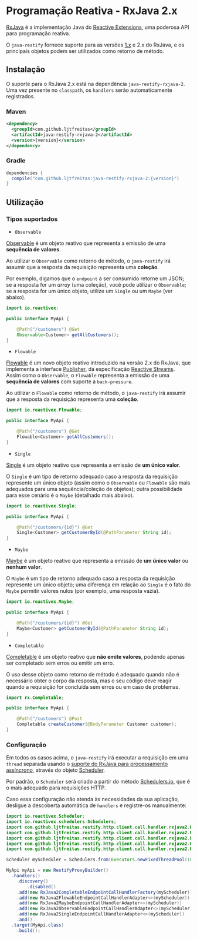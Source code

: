# Programação Reativa - RxJava 2.x

[RxJava](https://github.com/ReactiveX/RxJava) é a implementação Java do [Reactive Extensions](http://reactivex.io/), uma poderosa API para programação reativa.

O `java-restify` fornece suporte para as versões [1.x](rxjava-1.md) e 2.x do RxJava, e os principais objetos podem ser utilizados como retorno de método.

## Instalação

O suporte para o RxJava 2.x está na dependência `java-restify-rxjava-2`. Uma vez presente no `classpath`, os `handlers` serão automaticamente registrados.

### Maven

```xml
<dependency>
  <groupId>com.github.ljtfreitas</groupId>
  <artifactId>java-restify-rxjava-2</artifactId>
  <version>{version}</version>
</dependency>
```

### Gradle

```groovy
dependencies {
  compile("com.github.ljtfreitas:java-restify-rxjava-2:{version}")
}
```

## Utilização

### Tipos suportados

* `Observable`
    
[Observable](http://reactivex.io/RxJava/2.x/javadoc/io/reactivex/Observable.html) é um objeto reativo que representa a emissão de uma **sequência de valores**. 

Ao utilizar o `Observable` como retorno de método, o `java-restify` irá assumir que a resposta da requisição representa uma **coleção**. 
    
Por exemplo, digamos que o `endpoint` a ser consumido retorne um JSON; se a resposta for um *array* (uma coleção), você pode utilizar o `Observable`; se a resposta for um único objeto, utilize um `Single` ou um `Maybe` (ver abaixo).

```java
import io.reactivex;

public interface MyApi {

    @Path("/customers") @Get
    Observable<Customer> getAllCustomers();
}
```

* `Flowable`
    
[Flowable](http://reactivex.io/RxJava/2.x/javadoc/io/reactivex/Flowable.html) é um novo objeto reativo introduzido na versão 2.x do RxJava, que implementa a interface [Publisher](http://www.reactive-streams.org/reactive-streams-1.0.2-javadoc/org/reactivestreams/Publisher.html), da especificação [Reactive Streams](http://www.reactive-streams.org/). Assim como o `Observable`, o `Flowable` representa a emissão de uma **sequência de valores** com suporte a `back-pressure`.

Ao utilizar o `Flowable` como retorno de método, o `java-restify` irá assumir que a resposta da requisição representa uma **coleção**. 

```java
import io.reactivex.Flowable;

public interface MyApi {

    @Path("/customers") @Get
    Flowable<Customer> getAllCustomers();
}
```

* `Single`

[Single](http://reactivex.io/RxJava/2.x/javadoc/io/reactivex/Single.html) é um objeto reativo que representa a emissão de **um único valor**.

O `Single` é um tipo de retorno adequado caso a resposta da requisição represente um único objeto (assim como o `Observable` ou `Flowable` são mais adequados para uma sequência/coleção de objetos); outra possibilidade para esse cenário é o `Maybe` (detalhado mais abaixo).

```java
import io.reactivex.Single;

public interface MyApi {

    @Path("/customers/{id}") @Get
    Single<Customer> getCustomerById(@PathParameter String id);
}
```

* `Maybe`

[Maybe](http://reactivex.io/RxJava/2.x/javadoc/io/reactivex/Maybe.html) é um objeto reativo que representa a emissão de **um único valor** ou **nenhum valor**.

O `Maybe` é um tipo de retorno adequado caso a resposta da requisição represente um único objeto; uma diferença em relação ao `Single` é o fato do `Maybe` permitir valores nulos (por exemplo, uma resposta vazia).

```java
import io.reactivex.Maybe;

public interface MyApi {

    @Path("/customers/{id}") @Get
    Maybe<Customer> getCustomerById(@PathParameter String id);
}
```

* `Completable`

[Completable](http://reactivex.io/RxJava/2.x/javadoc/io/reactivex/Completable.html) é um objeto reativo que **não emite valores**, podendo apenas ser completado sem erros ou emitir um erro. 

O uso desse objeto como retorno de método é adequado quando não é necessário obter o corpo da resposta, mas o seu código deve reagir quando a requisição for concluída sem erros ou em caso de problemas.

```java        
import rx.Completable;

public interface MyApi {

    @Path("/customers") @Post
    Completable createCustomer(@BodyParameter Customer customer);
}
```

### Configuração

Em todos os casos acima, o `java-restify` irá executar a requisição em uma `thread` separada usando o [suporte do RxJava para processamento assíncrono](http://reactivex.io/documentation/scheduler.html), através do objeto [Scheduler](http://reactivex.io/RxJava/2.x/javadoc/io/reactivex/Scheduler.html).

Por padrão, o `Scheduler` será criado a partir do método [Schedulers.io](http://reactivex.io/RxJava/2.x/javadoc/io/reactivex/schedulers/Schedulers.html#io--), que é o mais adequado para requisições HTTP.

Caso essa configuração não atenda às necessidades da sua aplicação, desligue a descoberta automática de `handlers` e registre-os manualmente:

```java
import io.reactivex.Scheduler;
import io.reactivex.schedulers.Schedulers;
import com.github.ljtfreitas.restify.http.client.call.handler.rxjava2.RxJava2CompletableEndpointCallHandlerFactory;
import com.github.ljtfreitas.restify.http.client.call.handler.rxjava2.RxJava2FlowableEndpointCallHandlerAdapter;
import com.github.ljtfreitas.restify.http.client.call.handler.rxjava2.RxJava2MaybeEndpointCallHandlerAdapter;
import com.github.ljtfreitas.restify.http.client.call.handler.rxjava2.RxJava2ObservableEndpointCallHandlerAdapter;
import com.github.ljtfreitas.restify.http.client.call.handler.rxjava2.RxJava2SingleEndpointCallHandlerAdapter;

Scheduler myScheduler = Schedulers.from(Executors.newFixedThreadPool(10));

MyApi myApi = new RestifyProxyBuilder()
  .handlers()
    .discovery()
        .disabled()
    .add(new RxJava2CompletableEndpointCallHandlerFactory(myScheduler))
    .add(new RxJava2FlowableEndpointCallHandlerAdapter<>(myScheduler))
    .add(new RxJava2MaybeEndpointCallHandlerAdapter<>(myScheduler))
    .add(new RxJava2ObservableEndpointCallHandlerAdapter<>(myScheduler))
    .add(new RxJava2SingleEndpointCallHandlerAdapter<>(myScheduler))
    .and()
  .target(MyApi.class)
    .build();
```